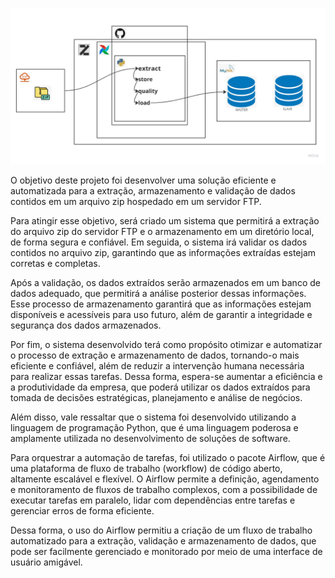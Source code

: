 
![Ambiente](/assets/img/ambiente.jpg)

O objetivo deste projeto foi desenvolver uma solução eficiente e automatizada para a extração, armazenamento e validação de dados contidos em um arquivo zip hospedado em um servidor FTP.

Para atingir esse objetivo, será criado um sistema que permitirá a extração do arquivo zip do servidor FTP e o armazenamento em um diretório local, de forma segura e confiável. Em seguida, o sistema irá validar os dados contidos no arquivo zip, garantindo que as informações extraídas estejam corretas e completas.

Após a validação, os dados extraídos serão armazenados em um banco de dados adequado, que permitirá a análise posterior dessas informações. Esse processo de armazenamento garantirá que as informações estejam disponíveis e acessíveis para uso futuro, além de garantir a integridade e segurança dos dados armazenados.

Por fim, o sistema desenvolvido terá como propósito otimizar e automatizar o processo de extração e armazenamento de dados, tornando-o mais eficiente e confiável, além de reduzir a intervenção humana necessária para realizar essas tarefas. Dessa forma, espera-se aumentar a eficiência e a produtividade da empresa, que poderá utilizar os dados extraídos para tomada de decisões estratégicas, planejamento e análise de negócios.

Além disso, vale ressaltar que o sistema foi desenvolvido utilizando a linguagem de programação Python, que é uma linguagem poderosa e amplamente utilizada no desenvolvimento de soluções de software.

Para orquestrar a automação de tarefas, foi utilizado o pacote Airflow, que é uma plataforma de fluxo de trabalho (workflow) de código aberto, altamente escalável e flexível. O Airflow permite a definição, agendamento e monitoramento de fluxos de trabalho complexos, com a possibilidade de executar tarefas em paralelo, lidar com dependências entre tarefas e gerenciar erros de forma eficiente.

Dessa forma, o uso do Airflow permitiu a criação de um fluxo de trabalho automatizado para a extração, validação e armazenamento de dados, que pode ser facilmente gerenciado e monitorado por meio de uma interface de usuário amigável.